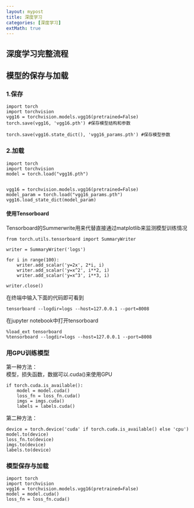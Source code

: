 ```yaml
---
layout: mypost
title: 深度学习
categories: [深度学习]
extMath: true
---
```


## 深度学习完整流程

###








## 模型的保存与加载
### 1.保存
```
import torch
import torchvision
vgg16 = torchvision.models.vgg16(pretrained=False)
torch.save(vgg16, 'vgg16.pth') #保存模型结构和参数

torch.save(vgg16.state_dict(), 'vgg16_params.pth') #保存模型参数

```
### 2.加载
```
import torch
import torchvision
model = torch.load("vgg16.pth")


vgg16 = torchvision.models.vgg16(pretrained=False)
model_param = torch.load("vgg16_params.pth") 
vgg16.load_state_dict(model_param)

```
#### 使用Tensorboard
Tensorboard的Summerwrite用来代替直接通过matplotlib来监测模型训练情况
```
from torch.utils.tensorboard import SummaryWriter

writer = SummaryWriter('logs')

for i in range(100):
    writer.add_scalar('y=2x', 2*i, i)
    writer.add_scalar('y=x^2', i**2, i)
    writer.add_scalar('y=x^3', i**3, i)

writer.close()
```
在终端中输入下面的代码即可看到
```
tensorboard --logdir=logs --host=127.0.0.1 --port=8008 
```

在jupyter notebook中打开tensorboard
```
%load_ext tensorboard
%tensorboard --logdir=logs --host=127.0.0.1 --port=8008
```
    

### 用GPU训练模型
第一种方法：  
模型，损失函数，数据可以.cuda()来使用GPU

```
if torch.cuda.is_available():
    model = model.cuda()
    loss_fn = loss_fn.cuda()
    imgs = imgs.cuda()
    labels = labels.cuda()

```
第二种方法：  
```
device = torch.device('cuda' if torch.cuda.is_available() else 'cpu')
model.to(device)
loss_fn.to(device)
imgs.to(device)
labels.to(device)
```

### 模型保存与加载
```
import torch
import torchvision
vgg16 = torchvision.models.vgg16(pretrained=False)
model = model.cuda()
loss_fn = loss_fn.cuda()

```


